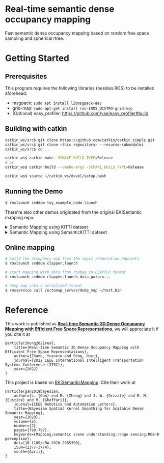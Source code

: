 # Real-time semantic dense occupancy mapping
Fast semantic dense occupancy mapping based on random free space sampling and spherical rtree.

# Getting Started

## Prerequisites

This program requires the following libraries (besides ROS) to be installed aforehead.

- msgpack: `sudo apt install libmsgpack-dev`
- grid-map: `sudo apt-get install ros-$ROS_DISTRO-grid-map`
- (Optional) easy_profiler: https://github.com/yse/easy_profiler#build

## Building with catkin

```bash
catkin_ws/src$ git clone https://github.com/catkin/catkin_simple.git
catkin_ws/src$ git clone <this repository> --recurse-submodules
catkin_ws/src$ cd ..

catkin_ws$ catkin_make -DCMAKE_BUILD_TYPE=Release
# or
catkin_ws$ catkin build --cmake-args -DCMAKE_BUILD_TYPE=Release

catkin_ws$ source ~/catkin_ws/devel/setup.bash
```

## Running the Demo

```bash
$ roslaunch seddom toy_example_node.launch
```

There're also other demos originated from the original BKISemantic mapping repo.

<details>

<summary> Semantic Mapping using KITTI dataset </summary>

<img src="https://raw.githubusercontent.com/ganlumomo/BKISemanticMapping/master/github/kitti_05.png" width=320><img src="https://raw.githubusercontent.com/ganlumomo/BKISemanticMapping/master/github/kitti_15.png" width=540>

### Download Data
Please download [data_kitti_15](https://drive.google.com/file/d/1dIHRrsA7rZSRJ6M9Uz_75ZxcHHY96Gmb/view?usp=sharing) and uncompress it into the data folder.

### Running
```bash
$ roslaunch seddom kitti_node.launch
```
This includes a visualization of the mapping result.

</details>

<details>

<summary> Semantic Mapping using SemanticKITTI dataset </summary>

<img src="https://raw.githubusercontent.com/ganlumomo/BKISemanticMapping/master/github/semantic_kitti_seq05.png" width=430><img src="https://raw.githubusercontent.com/ganlumomo/BKISemanticMapping/master/github/semantic_kitti_seq04.png" width=430>

### Download Data
Please download [semantickitti_04](https://drive.google.com/file/d/19Dv1jQqf-VGKS2qvbygFlUzQoSvu17E5/view?usp=sharing) and uncompress it into the data folder.

### Running
```bash
$ roslaunch seddom semantickitti_node.launch
```
This includes a visualization of the mapping result.

</details>

## Online mapping

```bash
# build the occupancy map from the topic /annotation_3dpoints
$ roslaunch seddom clapper.launch  

# start mapping with data from rosbag in CLAPPER format
$ roslaunch seddom clapper.launch data_path:=... 

# dump map into a serialized format
$ rosservice call /octomap_server/dump_map ~/test.bin
```

# Reference

This work is published as [**Real-time Semantic 3D Dense Occupancy Mapping with Efficient Free Space Representations**](https://arxiv.org/abs/2107.02981), we will appreciate it if you cite it at
```
@article{zhong2021real,
    title={Real-time Semantic 3D Dense Occupancy Mapping with Efficient Free Space Representations},
    author={Zhong, Yuanxin and Peng, Huei},
    journal={2022 IEEE International Intelligent Transportation Systems Conference (ITSC)},
    year={2022}
}
```

This project is based on [BKISemanticMapping](https://github.com/ganlumomo/BKISemanticMapping.git). Cite their work at
```
@article{gan2019bayesian,
    author={L. {Gan} and R. {Zhang} and J. W. {Grizzle} and R. M. {Eustice} and M. {Ghaffari}},
    journal={IEEE Robotics and Automation Letters},
    title={Bayesian Spatial Kernel Smoothing for Scalable Dense Semantic Mapping},
    year={2020},
    volume={5},
    number={2},
    pages={790-797},
    keywords={Mapping;semantic scene understanding;range sensing;RGB-D perception},
    doi={10.1109/LRA.2020.2965390},
    ISSN={2377-3774},
    month={April},
}
```
